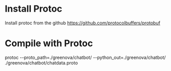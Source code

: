 # Install Protoc
Install protoc from the github
https://github.com/protocolbuffers/protobuf


# Compile with Protoc
protoc --proto_path=./greenova/chatbot/ --python_out=./greenova/chatbot/ ./greenova/chatbot/chatdata.proto

